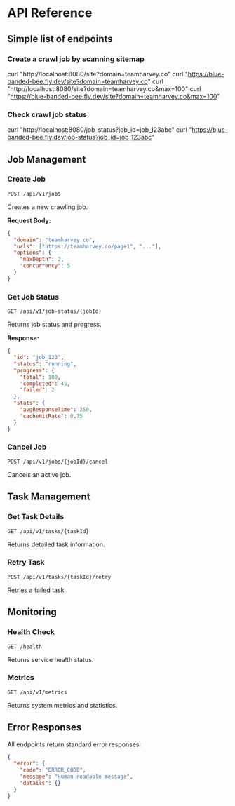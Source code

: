 # API Reference

## Simple list of endpoints

### Create a crawl job by scanning sitemap

curl "http://localhost:8080/site?domain=teamharvey.co"
curl "https://blue-banded-bee.fly.dev/site?domain=teamharvey.co"
curl "http://localhost:8080/site?domain=teamharvey.co&max=100"
curl "https://blue-banded-bee.fly.dev/site?domain=teamharvey.co&max=100"

### Check crawl job status

curl "http://localhost:8080/job-status?job_id=job_123abc"
curl "https://blue-banded-bee.fly.dev/job-status?job_id=job_123abc"

## Job Management

### Create Job

```http
POST /api/v1/jobs
```

Creates a new crawling job.

**Request Body:**

```json
{
  "domain": "teamharvey.co",
  "urls": ["https://teamharvey.co/page1", "..."],
  "options": {
    "maxDepth": 2,
    "concurrency": 5
  }
}
```

### Get Job Status

```http
GET /api/v1/job-status/{jobId}
```

Returns job status and progress.

**Response:**

```json
{
  "id": "job_123",
  "status": "running",
  "progress": {
    "total": 100,
    "completed": 45,
    "failed": 2
  },
  "stats": {
    "avgResponseTime": 250,
    "cacheHitRate": 0.75
  }
}
```

### Cancel Job

```http
POST /api/v1/jobs/{jobId}/cancel
```

Cancels an active job.

## Task Management

### Get Task Details

```http
GET /api/v1/tasks/{taskId}
```

Returns detailed task information.

### Retry Task

```http
POST /api/v1/tasks/{taskId}/retry
```

Retries a failed task.

## Monitoring

### Health Check

```http
GET /health
```

Returns service health status.

### Metrics

```http
GET /api/v1/metrics
```

Returns system metrics and statistics.

## Error Responses

All endpoints return standard error responses:

```json
{
  "error": {
    "code": "ERROR_CODE",
    "message": "Human readable message",
    "details": {}
  }
}
```
